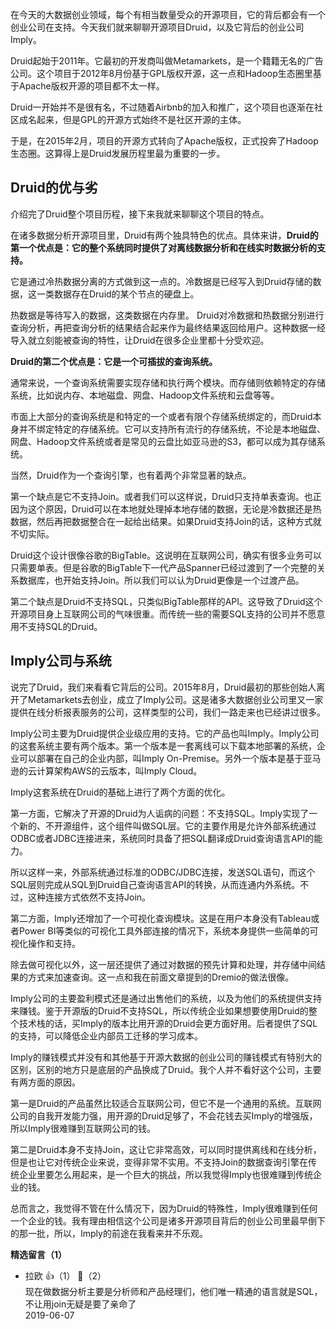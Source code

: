 在今天的大数据创业领域，每个有相当数量受众的开源项目，它的背后都会有一个创业公司在支持。今天我们就来聊聊开源项目Druid，以及它背后的创业公司Imply。

Druid起始于2011年。它最初的开发商叫做Metamarkets，是一个籍籍无名的广告公司。这个项目于2012年8月份基于GPL版权开源，这一点和Hadoop生态圈里基于Apache版权开源的项目都不太一样。

Druid一开始并不是很有名，不过随着Airbnb的加入和推广，这个项目也逐渐在社区成名起来，但是GPL的开源方式始终不是社区开源的主体。

于是，在2015年2月，项目的开源方式转向了Apache版权，正式投奔了Hadoop生态圈。这算得上是Druid发展历程里最为重要的一步。

## Druid的优与劣

介绍完了Druid整个项目历程，接下来我就来聊聊这个项目的特点。

在诸多数据分析开源项目里，Druid有两个独具特色的优点。具体来讲，**Druid的第一个优点是：它的整个系统同时提供了对离线数据分析和在线实时数据分析的支持。**

它是通过冷热数据分离的方式做到这一点的。冷数据是已经写入到Druid存储的数据，这一类数据存在Druid的某个节点的硬盘上。

热数据是等待写入的数据，这类数据在内存里。 Druid对冷数据和热数据分别进行查询分析，再把查询分析的结果结合起来作为最终结果返回给用户。这种数据一经导入就立刻能被查询的特性，让Druid在很多企业里都十分受欢迎。

**Druid的第二个优点是：它是一个可插拔的查询系统。**

通常来说，一个查询系统需要实现存储和执行两个模块。而存储则依赖特定的存储系统，比如说内存、本地磁盘、网盘、Hadoop文件系统和云盘等等。

市面上大部分的查询系统是和特定的一个或者有限个存储系统绑定的，而Druid本身并不绑定特定的存储系统。它可以支持所有流行的存储系统，不论是本地磁盘、网盘、Hadoop文件系统或者是常见的云盘比如亚马逊的S3，都可以成为其存储系统。

当然，Druid作为一个查询引擎，也有着两个非常显著的缺点。

第一个缺点是它不支持Join。或者我们可以这样说，Druid只支持单表查询。也正因为这个原因，Druid可以在本地就处理掉本地存储的数据，无论是冷数据还是热数据，然后再把数据整合在一起给出结果。如果Druid支持Join的话，这种方式就不切实际。

Druid这个设计很像谷歌的BigTable。这说明在互联网公司，确实有很多业务可以只需要单表。但是谷歌的BigTable下一代产品Spanner已经过渡到了一个完整的关系数据库，也开始支持Join。所以我们可以认为Druid更像是一个过渡产品。

第二个缺点是Druid不支持SQL，只类似BigTable那样的API。这导致了Druid这个开源项目身上互联网公司的气味很重。而传统一些的需要SQL支持的公司并不愿意用不支持SQL的Druid。

## Imply公司与系统

说完了Druid，我们来看看它背后的公司。2015年8月，Druid最初的那些创始人离开了Metamarkets去创业，成立了Imply公司。这是诸多大数据创业公司里又一家提供在线分析报表服务的公司，这样类型的公司，我们一路走来也已经讲过很多。

Imply公司主要为Druid提供企业级应用的支持。它的产品也叫Imply。Imply公司的这套系统主要有两个版本。第一个版本是一套离线可以下载本地部署的系统，企业可以部署在自己的企业内部，叫Imply On-Premise。另外一个版本是基于亚马逊的云计算架构AWS的云版本，叫Imply Cloud。

Imply这套系统在Druid的基础上进行了两个方面的优化。

第一方面，它解决了开源的Druid为人诟病的问题：不支持SQL。Imply实现了一个新的、不开源组件，这个组件叫做SQL层。它的主要作用是允许外部系统通过ODBC或者JDBC连接进来，系统同时具备了把SQL翻译成Druid查询语言API的能力。

所以这样一来，外部系统通过标准的ODBC/JDBC连接，发送SQL语句，而这个SQL层则完成从SQL到Druid自己查询语言API的转换，从而连通内外系统。不过，这种连接方式依然不支持Join。

第二方面，Imply还增加了一个可视化查询模块。这是在用户本身没有Tableau或者Power BI等类似的可视化工具外部连接的情况下，系统本身提供一些简单的可视化操作和支持。

除去做可视化以外，这一层还提供了通过对数据的预先计算和处理，并存储中间结果的方式来加速查询。这一点和我在前面文章提到的Dremio的做法很像。

Imply公司的主要盈利模式还是通过出售他们的系统，以及为他们的系统提供支持来赚钱。鉴于开源版的Druid不支持SQL，所以传统企业如果想要使用Druid的整个技术栈的话，买Imply的版本比用开源的Druid会更方面好用。后者提供了SQL的支持，可以降低企业内部员工迁移的学习成本。

Imply的赚钱模式并没有和其他基于开源大数据的创业公司的赚钱模式有特别大的区别，区别的地方只是底层的产品换成了Druid。我个人并不看好这个公司，主要有两方面的原因。

第一是Druid的产品虽然比较适合互联网公司，但它不是一个通用的系统。互联网公司的自我开发能力强，用开源的Druid足够了，不会花钱去买Imply的增强版，所以Imply很难赚到互联网公司的钱。

第二是Druid本身不支持Join，这让它非常高效，可以同时提供离线和在线分析，但是也让它对传统企业来说，变得非常不实用。不支持Join的数据查询引擎在传统企业里要怎么用起来，是一个巨大的挑战，所以我觉得Imply也很难赚到传统企业的钱。

总而言之，我觉得不管在什么情况下，因为Druid的特殊性，Imply很难赚到任何一个企业的钱。我有理由相信这个公司是诸多开源项目背后的创业公司里最早倒下的那一批，所以，Imply的前途在我看来并不乐观。
<div><strong>精选留言（1）</strong></div><ul>
<li><span>拉欧</span> 👍（1） 💬（2）<div>现在做数据分析主要是分析师和产品经理们，他们唯一精通的语言就是SQL，不让用join无疑是要了亲命了</div>2019-06-07</li><br/>
</ul>